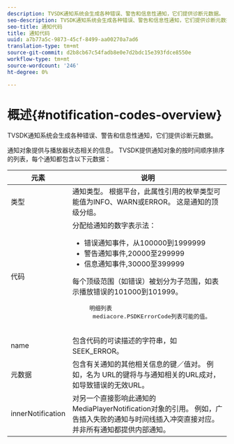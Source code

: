 ```yaml
---
description: TVSDK通知系统会生成各种错误、警告和信息性通知，它们提供诊断元数据。
seo-description: TVSDK通知系统会生成各种错误、警告和信息性通知，它们提供诊断元数据。
seo-title: 通知代码
title: 通知代码
uuid: a7b77a5c-9873-45cf-8499-aa00270a7ad6
translation-type: tm+mt
source-git-commit: d2b8cb67c54fadb8e0e7d2bdc15e393fdce8550e
workflow-type: tm+mt
source-wordcount: '246'
ht-degree: 0%

---
```



# 概述{#notification-codes-overview}

TVSDK通知系统会生成各种错误、警告和信息性通知，它们提供诊断元数据。

通知对象提供与播放器状态相关的信息。 TVSDK提供通知对象的按时间顺序排序的列表，每个通知都包含以下元数据：

<table frame="all" colsep="1" rowsep="1" id="table_DBA8CACF02DB4AF2B053E560850B49CE"> 
 <thead> 
  <tr rowsep="1"> 
   <th colname="1" class="entry"> 元素 </th> 
   <th colname="2" class="entry"> 说明 </th> 
  </tr> 
 </thead>
 <tbody> 
  <tr rowsep="1"> 
   <td colname="1"> 类型 </td> 
   <td colname="2"> 通知类型。 根据平台，此属性引用的枚举类型可能值为INFO、WARN或ERROR。 这是通知的顶级分组。 </td> 
  </tr> 
  <tr rowsep="1"> 
   <td colname="1"> 代码 </td> 
   <td colname="2">分配给通知的数字表示法： 
    <ul id="ul_31AB497C6FFA452496DD09B0D78687B9"> 
     <li id="li_53E75022C50246E0982E315D04EFD8B3">错误通知事件，从100000到1999999 </li> 
     <li id="li_11AE91D1325E4F718228E662C9C55F9A">警告通知事件,20000至299999 </li> 
     <li id="li_6D3EA03845294DC2BAD1ACF507639E51">信息通知事件,30000至399999 </li> 
    </ul> <p>每个顶级范围（如错误）被划分为子范围，如表示播放错误的101000到101999。 </p>
    <pre>
     明细列表 
     <span class="codeph"> mediacore.PSDKErrorCode</span>列表可能的值。
    </pre> </td> 
  </tr> 
  <tr rowsep="1"> 
   <td colname="1"> name </td> 
   <td colname="2">包含代码的可读描述的字符串，如<span class="codeph"> SEEK_ERROR</span>。 </td> 
  </tr> 
  <tr rowsep="1"> 
   <td colname="1"> 元数据 </td> 
   <td colname="2">包含有关通知的其他相关信息的键／值对。 例如，名为<span class="codeph"> URL</span>的键将与与通知相关的URL成对，如导致错误的无效URL。 </td> 
  </tr> 
  <tr rowsep="0"> 
   <td colname="1"> innerNotification </td> 
   <td colname="2">对另一个直接影响此通知的<span class="codeph"> MediaPlayerNotification</span>对象的引用。 例如，广告插入失败的通知与时间线插入冲突直接对应。 并非所有通知都提供内部通知。 </td> 
  </tr> 
 </tbody> 
</table>

